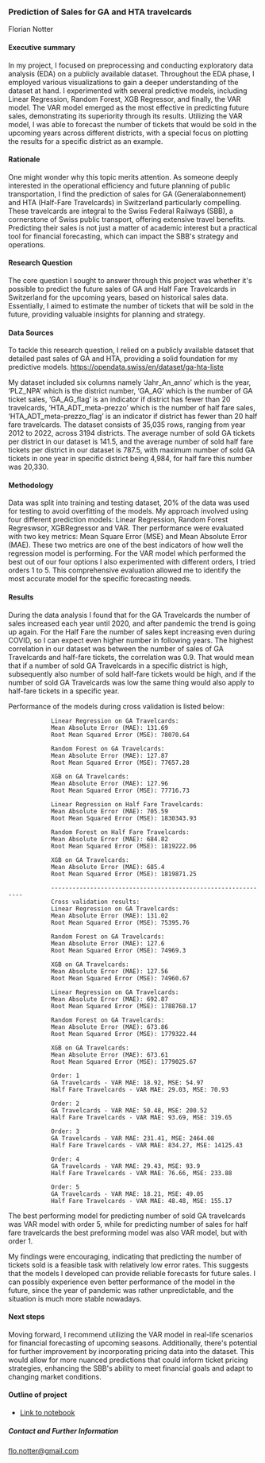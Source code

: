 ### Prediction of Sales for GA and HTA travelcards

Florian Notter

#### Executive summary
In my project, I focused on preprocessing and conducting exploratory data analysis (EDA) on a publicly available dataset. Throughout the EDA phase, I employed various visualizations to gain a deeper understanding of the dataset at hand. I experimented with several predictive models, including Linear Regression, Random Forest, XGB Regressor, and finally, the VAR model. The VAR model emerged as the most effective in predicting future sales, demonstrating its superiority through its results. Utilizing the VAR model, I was able to forecast the number of tickets that would be sold in the upcoming years across different districts, with a special focus on plotting the results for a specific district as an example.

#### Rationale
One might wonder why this topic merits attention. As someone deeply interested in the operational efficiency and future planning of public transportation, I find the prediction of sales for GA (Generalabonnement) and HTA (Half-Fare Travelcards) in Switzerland particularly compelling. These travelcards are integral to the Swiss Federal Railways (SBB), a cornerstone of Swiss public transport, offering extensive travel benefits. Predicting their sales is not just a matter of academic interest but a practical tool for financial forecasting, which can impact the SBB's strategy and operations.

#### Research Question
The core question I sought to answer through this project was whether it's possible to predict the future sales of GA and Half Fare Travelcards in Switzerland for the upcoming years, based on historical sales data. Essentially, I aimed to estimate the number of tickets that will be sold in the future, providing valuable insights for planning and strategy.

#### Data Sources
To tackle this research question, I relied on a publicly available dataset that detailed past sales of GA and HTA, providing a solid foundation for my predictive models.
https://opendata.swiss/en/dataset/ga-hta-liste

My dataset included six columns namely ‘Jahr_An_anno’ which is the year, ‘PLZ_NPA’ which is the district number, ‘GA_AG’ which is the number of GA ticket sales, ‘GA_AG_flag’ is an indicator if district has fewer than 20 travelcards, ‘HTA_ADT_meta-prezzo’ which is the number of half fare sales, ‘HTA_ADT_meta-prezzo_flag’ is an indicator if district has fewer than 20 half fare travelcards. The dataset consists of 35,035 rows, ranging from year 2012 to 2022, across 3194 districts. The average number of sold GA tickets per district in our dataset is 141.5, and the average number of sold half fare tickets per district in our dataset is 787.5, with maximum number of sold GA tickets in one year in specific district being 4,984, for half fare this number was 20,330.


#### Methodology
Data was split into training and testing dataset, 20% of the data was used for testing to avoid overfitting of the models.
My approach involved using four different prediction models: Linear Regression, Random Forest Regreswsor, XGBRegressor and VAR. Ther performance were evaluated with two key metrics: Mean Square Error (MSE) and Mean Absolute Error (MAE). These two metrics are one of the best indicators of how well the regression model is performing. For the VAR model which performed the best out of our four options I also experimented with different orders, I tried orders 1 to 5. This comprehensive evaluation allowed me to identify the most accurate model for the specific forecasting needs.

#### Results
During the data analysis I found that for the GA Travelcards the number of sales increased each year until 2020, and after pandemic the trend is going up again. For the Half Fare the number of sales kept increasing even during COVID, so I can expect even higher number in following years.
The highest correlation in our dataset was between the number of sales of GA Travelcards and half-fare tickets, the correlation was 0.9. That would mean that if a number of sold GA Travelcards in a specific district is high, subsequently also number of sold half-fare tickets would be high, and if the number of sold GA Travelcards was low the same thing would also apply to half-fare tickets in a specific year.

Performance of the models during cross validation is listed below:

                Linear Regression on GA Travelcards:
                Mean Absolute Error (MAE): 131.69
                Root Mean Squared Error (MSE): 78070.64
                
                Random Forest on GA Travelcards:
                Mean Absolute Error (MAE): 127.87
                Root Mean Squared Error (MSE): 77657.28
                
                XGB on GA Travelcards:
                Mean Absolute Error (MAE): 127.96
                Root Mean Squared Error (MSE): 77716.73
                
                Linear Regression on Half Fare Travelcards:
                Mean Absolute Error (MAE): 705.59
                Root Mean Squared Error (MSE): 1830343.93
                
                Random Forest on Half Fare Travelcards:
                Mean Absolute Error (MAE): 684.82
                Root Mean Squared Error (MSE): 1819222.06
                
                XGB on GA Travelcards:
                Mean Absolute Error (MAE): 685.4
                Root Mean Squared Error (MSE): 1819871.25
                
                --------------------------------------------------------------
                Cross validation results:
                Linear Regression on GA Travelcards:
                Mean Absolute Error (MAE): 131.02
                Root Mean Squared Error (MSE): 75395.76
                
                Random Forest on GA Travelcards:
                Mean Absolute Error (MAE): 127.6
                Root Mean Squared Error (MSE): 74969.3
                
                XGB on GA Travelcards:
                Mean Absolute Error (MAE): 127.56
                Root Mean Squared Error (MSE): 74960.67
                
                Linear Regression on GA Travelcards:
                Mean Absolute Error (MAE): 692.87
                Root Mean Squared Error (MSE): 1788768.17
                
                Random Forest on GA Travelcards:
                Mean Absolute Error (MAE): 673.86
                Root Mean Squared Error (MSE): 1779322.44
                
                XGB on GA Travelcards:
                Mean Absolute Error (MAE): 673.61
                Root Mean Squared Error (MSE): 1779025.67
                
                Order: 1
                GA Travelcards - VAR MAE: 18.92, MSE: 54.97
                Half Fare Travelcards - VAR MAE: 29.03, MSE: 70.93
                
                Order: 2
                GA Travelcards - VAR MAE: 50.48, MSE: 200.52
                Half Fare Travelcards - VAR MAE: 93.69, MSE: 319.65
                
                Order: 3
                GA Travelcards - VAR MAE: 231.41, MSE: 2464.08
                Half Fare Travelcards - VAR MAE: 834.27, MSE: 14125.43
                
                Order: 4
                GA Travelcards - VAR MAE: 29.43, MSE: 93.9
                Half Fare Travelcards - VAR MAE: 76.66, MSE: 233.88
                
                Order: 5
                GA Travelcards - VAR MAE: 18.21, MSE: 49.05
                Half Fare Travelcards - VAR MAE: 48.48, MSE: 155.17

The best performing model for predicting number of sold GA travelcards was VAR model with order 5, while for predicting number of sales for half fare travelcards the best preforming model was also VAR model, but with order 1. 

My findings were encouraging, indicating that predicting the number of tickets sold is a feasible task with relatively low error rates. This suggests that the models I developed can provide reliable forecasts for future sales. I can possibly experience even better performance of the model in the future, since the year of pandemic was rather unpredictable, and the situation is much more stable nowadays.


#### Next steps
Moving forward, I recommend utilizing the VAR model in real-life scenarios for financial forecasting of upcoming seasons. Additionally, there's potential for further improvement by incorporating pricing data into the dataset. This would allow for more nuanced predictions that could inform ticket pricing strategies, enhancing the SBB's ability to meet financial goals and adapt to changing market conditions.

#### Outline of project

- [Link to notebook](https://github.com/flonotter/SBB/blob/main/SBB.ipynb)


##### Contact and Further Information
flo.notter@gmail.com



